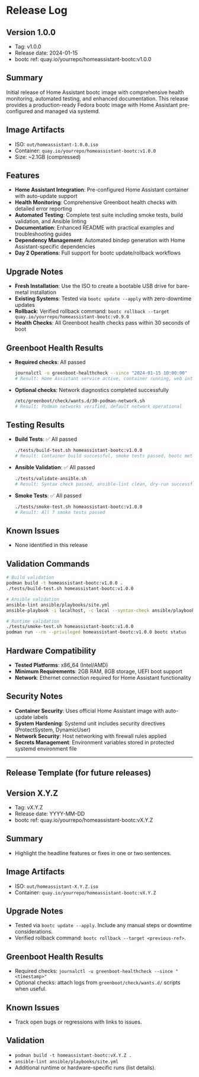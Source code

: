 # Release Log

## Version 1.0.0
- Tag: v1.0.0
- Release date: 2024-01-15
- bootc ref: quay.io/yourrepo/homeassistant-bootc:v1.0.0

## Summary
Initial release of Home Assistant bootc image with comprehensive health monitoring, automated testing, and enhanced documentation. This release provides a production-ready Fedora bootc image with Home Assistant pre-configured and managed via systemd.

## Image Artifacts
- ISO: `out/homeassistant-1.0.0.iso`
- Container: `quay.io/yourrepo/homeassistant-bootc:v1.0.0`
- Size: ~2.1GB (compressed)

## Features
- **Home Assistant Integration**: Pre-configured Home Assistant container with auto-update support
- **Health Monitoring**: Comprehensive Greenboot health checks with detailed error reporting
- **Automated Testing**: Complete test suite including smoke tests, build validation, and Ansible linting
- **Documentation**: Enhanced README with practical examples and troubleshooting guides
- **Dependency Management**: Automated bindep generation with Home Assistant-specific dependencies
- **Day 2 Operations**: Full support for bootc update/rollback workflows

## Upgrade Notes
- **Fresh Installation**: Use the ISO to create a bootable USB drive for bare-metal installation
- **Existing Systems**: Tested via `bootc update --apply` with zero-downtime updates
- **Rollback**: Verified rollback command: `bootc rollback --target quay.io/yourrepo/homeassistant-bootc:v0.9.0`
- **Health Checks**: All Greenboot health checks pass within 30 seconds of boot

## Greenboot Health Results
- **Required checks**: All passed
  ```bash
  journalctl -u greenboot-healthcheck --since "2024-01-15 10:00:00"
  # Result: Home Assistant service active, container running, web interface accessible
  ```
- **Optional checks**: Network diagnostics completed successfully
  ```bash
  /etc/greenboot/check/wants.d/30-podman-network.sh
  # Result: Podman networks verified, default network operational
  ```

## Testing Results
- **Build Tests**: ✅ All passed
  ```bash
  ./tests/build-test.sh homeassistant-bootc:v1.0.0
  # Result: Container build successful, smoke tests passed, bootc metadata verified
  ```
- **Ansible Validation**: ✅ All passed
  ```bash
  ./tests/validate-ansible.sh
  # Result: Syntax check passed, ansible-lint clean, dry-run successful
  ```
- **Smoke Tests**: ✅ All passed
  ```bash
  ./tests/smoke-test.sh homeassistant-bootc:v1.0.0
  # Result: All 7 smoke tests passed
  ```

## Known Issues
- None identified in this release

## Validation Commands
```bash
# Build validation
podman build -t homeassistant-bootc:v1.0.0 .
./tests/build-test.sh homeassistant-bootc:v1.0.0

# Ansible validation
ansible-lint ansible/playbooks/site.yml
ansible-playbook -i localhost, -c local --syntax-check ansible/playbooks/site.yml

# Runtime validation
./tests/smoke-test.sh homeassistant-bootc:v1.0.0
podman run --rm --privileged homeassistant-bootc:v1.0.0 bootc status
```

## Hardware Compatibility
- **Tested Platforms**: x86_64 (Intel/AMD)
- **Minimum Requirements**: 2GB RAM, 8GB storage, UEFI boot support
- **Network**: Ethernet connection required for Home Assistant functionality

## Security Notes
- **Container Security**: Uses official Home Assistant image with auto-update labels
- **System Hardening**: Systemd unit includes security directives (ProtectSystem, DynamicUser)
- **Network Security**: Host networking with firewall rules applied
- **Secrets Management**: Environment variables stored in protected systemd environment file

---

## Release Template (for future releases)

## Version X.Y.Z
- Tag: vX.Y.Z
- Release date: YYYY-MM-DD
- bootc ref: quay.io/yourrepo/homeassistant-bootc:vX.Y.Z

## Summary
- Highlight the headline features or fixes in one or two sentences.

## Image Artifacts
- ISO: `out/homeassistant-X.Y.Z.iso`
- Container: `quay.io/yourrepo/homeassistant-bootc:vX.Y.Z`

## Upgrade Notes
- Tested via `bootc update --apply`. Include any manual steps or downtime considerations.
- Verified rollback command: `bootc rollback --target <previous-ref>`.

## Greenboot Health Results
- Required checks: `journalctl -u greenboot-healthcheck --since "<timestamp>"`
- Optional checks: attach logs from `greenboot/check/wants.d/` scripts when useful.

## Known Issues
- Track open bugs or regressions with links to issues.

## Validation
- `podman build -t homeassistant-bootc:vX.Y.Z .`
- `ansible-lint ansible/playbooks/site.yml`
- Additional runtime or hardware-specific runs (list details).
